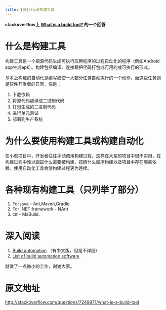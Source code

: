 ```yaml
---
title: [译]什么是构建工具
---
```


**stackoverflow上 [What is a build tool?] 的一个回答**

# 什么是构建工具

构建工具是一个把源代码生成可执行应用程序的过程自动化的程序（例如Android app生成apk）。构建包括编译、连接跟把代码打包成可用的或可执行的形式。

基本上构建的自动化是编写或使一大部分任务自动执行的一个动作，而这些任务则是软件开发者的日常，像是：

1. 下载依赖
2. 将源代码编译成二进制代码
3. 打包生成的二进制代码
4. 进行单元测试
5. 部署到生产系统

# 为什么要使用构建工具或构建自动化

在小型项目中，开发者往往手动调用构建过程，这样在大型的项目中很不实用，在构建过程中难以跟踪什么需要被构建、按照什么顺序构建以及项目中存在哪些依赖。使用自动化工具会使构建过程更为连续。

# 各种现有构建工具（只列举了部分）

1. For java - Ant,Maven,Gradle.
2. For .NET framework - NAnt
3. c# - MsBuild.

# 深入阅读

1. [Build automation][] （有中文版，但是不详细）
2. [List of build automation software][]


就做了一点微小的工作，谢谢大家。


# 原文地址

http://stackoverflow.com/questions/7249871/what-is-a-build-tool




[What is a build tool?]: http://stackoverflow.com/questions/7249871/what-is-a-build-tool
[Build automation]: https://en.wikipedia.org/wiki/Build_automation
[List of build automation software]: https://en.wikipedia.org/wiki/List_of_build_automation_software
